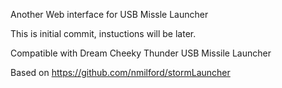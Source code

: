 Another Web interface for USB Missle Launcher

This is initial commit, instuctions will be later.

Compatible with Dream Cheeky Thunder USB Missile Launcher

Based on https://github.com/nmilford/stormLauncher
